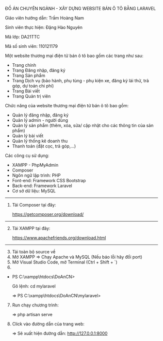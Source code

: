 ĐỒ ÁN CHUYÊN NGÀNH - XÂY DỰNG WEBSITE BÁN Ô TÔ BẰNG LARAVEL

Giáo viên hướng dẫn: Trầm Hoàng Nam

Sinh viên thực hiện: Đặng Hào Nguyên

Mã lớp: DA21TTC

Mã số sinh viên: 110121179

Một website thương mại điện tử bán ô tô bao gồm các trang như sau:
+ Trang chính
+ Trang Đăng nhập, đăng ký
+ Trang Sản phẩm
+ Trang Dịch vụ (bảo hành, phụ tùng - phụ kiện xe, đăng ký lái thử, trả góp, dự toán chi phí)
+ Trang Bài viết
+ Trang Quản trị viên

Chức năng của website thương mại điện tử bán ô tô bao gồm:
+ Quản lý đăng nhập, đăng ký
+ Quản lý admin - người dùng
+ Quản lý sản phẩm (thêm, xóa, sửa/ cập nhật cho các thông tin của sản phẩm)
+ Quản lý bài viết
+ Quản lý thống kê doanh thu
+ Thanh toán (đặt cọc, trả góp,...)

Các công cụ sử dụng:
+ XAMPP - PhpMyAdmin
+ Composer
+ Ngôn ngữ lập trình: PHP
+ Font-end: Framework CSS Bootstrap
+ Back-end: Framework Laravel
+ Cơ sở dữ liệu: MySQL

--------------------------------------------------------------------
1. Tải Composer tại đây:
   
   https://getcomposer.org/download/

--------------------------------------------------------------------
2. Tải XAMPP tại đây:
   
   https://www.apachefriends.org/download.html

--------------------------------------------------------------------
3. Tải toàn bộ source về
4. Mở XAMPP => Chạy Apache và MySQL (Nếu báo lỗi hãy đổi port)
5. Mở Visual Studio Code, mở Terminal (Ctrl + Shift + `)
6. 
- PS C:\xampp\htdocs\DoAnCN>
  
  Gõ lệnh: cd mylaravel
   
   => PS C:\xampp\htdocs\DoAnCN\mylaravel>

7. Run chạy chương trình:

   => php artisan serve

8. Click vào đường dẫn của trang web:

   => Sẽ xuất hiện đường dẫn: http://127.0.0.1:8000
   
